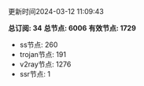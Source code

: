 更新时间2024-03-12 11:09:43

**总订阅: 34**
**总节点: 6006**
**有效节点: 1729**
- ss节点: 260
- trojan节点: 191
- v2ray节点: 1276
- ssr节点: 1
